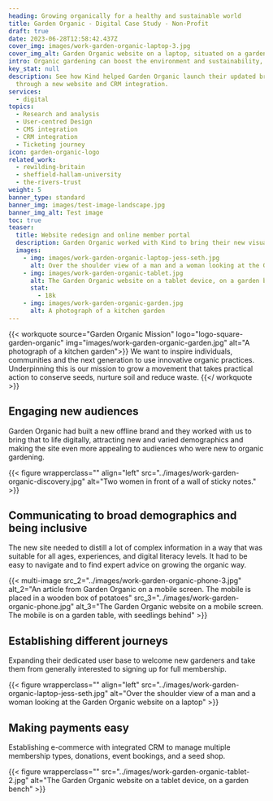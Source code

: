 ```yaml
---
heading: Growing organically for a healthy and sustainable world
title: Garden Organic - Digital Case Study - Non-Profit 
draft: true
date: 2023-06-28T12:58:42.437Z
cover_img: images/work-garden-organic-laptop-3.jpg
cover_img_alt: Garden Organic website on a laptop, situated on a garden table.
intro: Organic gardening can boost the environment and sustainability, and improve health, well-being, and food security. It can build communities and aid connection with nature and what you eat. Through campaigning, advice, community work, and research, their aim is to get everyone growing ‘the organic way’.
key_stat: null
description: See how Kind helped Garden Organic launch their updated brand
  through a new website and CRM integration.
services:
  - digital
topics:
  - Research and analysis
  - User-centred Design
  - CMS integration
  - CRM integration
  - Ticketing journey
icon: garden-organic-logo
related_work:
  - rewilding-britain
  - sheffield-hallam-university
  - the-rivers-trust
weight: 5
banner_type: standard
banner_img: images/test-image-landscape.jpg
banner_img_alt: Test image
toc: true
teaser:
  title: Website redesign and online member portal
  description: Garden Organic worked with Kind to bring their new visual identity to life online, attracting new and varied demographics and appealing to new audiences.
  images:
    - img: images/work-garden-organic-laptop-jess-seth.jpg
      alt: Over the shoulder view of a man and a woman looking at the Garden Organic website on a laptop
    - img: images/work-garden-organic-tablet.jpg
      alt: The Garden Organic website on a tablet device, on a garden bench
      stat:
        - 18k
    - img: images/work-garden-organic-garden.jpg
      alt: A photograph of a kitchen garden
---
```


{{< workquote source="Garden Organic Mission" logo="logo-square-garden-organic" img="images/work-garden-organic-garden.jpg" alt="A photograph of a kitchen garden">}}
We want to inspire individuals, communities and the next generation to use innovative organic practices. Underpinning this is our mission to grow a movement that takes practical action to conserve seeds, nurture soil and reduce waste.
{{</ workquote >}}


<!-- Text left -->
<div class="w-full grid grid-cols-12 gap-x-2.5 gap-y-6 lg:gap-6 xl:gap-8">
  <div class="prose col-span-full lg:col-span-8">

  ## Engaging new audiences

  Garden Organic had built a new offline brand and they worked with us to bring that to life digitally, attracting new and varied demographics and making the site even more appealing to audiences who were new to organic gardening.

  </div>
</div>

{{< figure wrapperclass="" align="left" src="../images/work-garden-organic-discovery.jpg" alt="Two women in front of a wall of sticky notes." >}}

<!-- Text right -->
<div class="w-full grid grid-cols-12 gap-x-2.5 gap-y-6 lg:gap-6 xl:gap-8">
  <div class="prose col-span-full lg:col-span-8 lg:col-start-5">

  ## Communicating to broad demographics and being inclusive

  The new site needed to distill a lot of complex information in a way that was suitable for all ages, experiences, and digital literacy levels. It had to be easy to navigate and to find expert advice on growing the organic way.

  </div>
</div>

{{< multi-image
  src_2="../images/work-garden-organic-phone-3.jpg" alt_2="An article from Garden Organic on a mobile screen. The mobile is placed in a wooden box of potatoes"
  src_3="../images/work-garden-organic-phone.jpg" alt_3="The Garden Organic website on a mobile screen. The mobile is on a garden table, with seedlings behind" >}}


<!-- Text left -->
<div class="w-full grid grid-cols-12 gap-x-2.5 gap-y-6 lg:gap-6 xl:gap-8">
  <div class="prose col-span-full lg:col-span-8">

  ## Establishing different journeys

  Expanding their dedicated user base to welcome new gardeners and take them from generally interested to signing up for full membership.

  </div>
</div>

{{< figure wrapperclass="" align="left" src="../images/work-garden-organic-laptop-jess-seth.jpg" alt="Over the shoulder view of a man and a woman looking at the Garden Organic website on a laptop" >}}

<!-- Text right -->
<div class="w-full grid grid-cols-12 gap-x-2.5 gap-y-6 lg:gap-6 xl:gap-8">
  <div class="prose col-span-full lg:col-span-8 lg:col-start-5">

  ## Making payments easy

  Establishing e-commerce with integrated CRM to manage multiple membership types, donations, event bookings, and a seed shop.

  </div>
</div>

{{< figure wrapperclass="" src="../images/work-garden-organic-tablet-2.jpg" alt="The Garden Organic website on a tablet device, on a garden bench" >}}